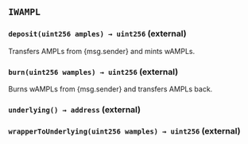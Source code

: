 ## `IWAMPL`

### `deposit(uint256 amples) → uint256` (external)

Transfers AMPLs from {msg.sender} and mints wAMPLs.

### `burn(uint256 wamples) → uint256` (external)

Burns wAMPLs from {msg.sender} and transfers AMPLs back.

### `underlying() → address` (external)

### `wrapperToUnderlying(uint256 wamples) → uint256` (external)
